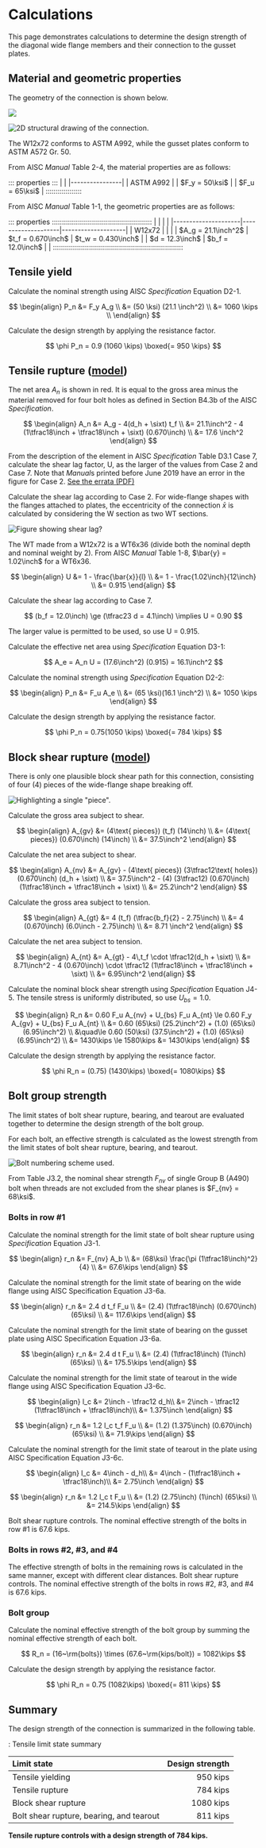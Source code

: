 Calculations
============

$$
\newcommand{\inch}{~{\rm{in.}}}
\newcommand{\kips}{~{\rm{kips}}}
\newcommand{\ksi}{~{\rm{ksi}}}
\newcommand{\sixt}{{\tfrac{1}{16}\inch}}
$$

This page demonstrates calculations to determine the design strength of the
diagonal wide flange members and their connection to the gusset plates.


Material and geometric properties
---------------------------------

The geometry of the connection is shown below.

![](./wf-truss-full.svg)

![2D structural drawing of the connection.](./wf-truss-detail.svg)

The W12x72 conforms to ASTM A992, while the gusset plates conform to ASTM A572
Gr. 50.

From AISC *Manual* Table 2-4, the material properties are as follows:

::: properties :::
|                |
|----------------|
| ASTM A992      |
| $F_y = 50\ksi$ |
| $F_u = 65\ksi$ |
::::::::::::::::::

From AISC *Manual* Table 1-1, the geometric properties are as follows:

::: properties ::::::::::::::::::::::::::::::::::::::::::::::::::
|                     |                    |                    |
|---------------------|--------------------|--------------------|
| W12x72              |                    |                    |
| $A_g = 21.1\inch^2$ | $t_f = 0.670\inch$ | $t_w = 0.430\inch$ |
| $d = 12.3\inch$     | $b_f = 12.0\inch$  |                    |
:::::::::::::::::::::::::::::::::::::::::::::::::::::::::::::::::


Tensile yield
-------------

Calculate the nominal strength using AISC *Specification* Equation D2-1.

$$ \begin{align}
    P_n &= F_y A_g \\
        &= (50 \ksi) (21.1 \inch^2) \\
        &= 1060 \kips \\
\end{align} $$

Calculate the design strength by applying the resistance factor.

$$ \phi P_n = 0.9 (1060 \kips) \boxed{= 950 \kips} $$


Tensile rupture ([model](#./Tensile-rupture))
---------------

The net area $A_n$ is shown in red. It is equal to the gross area minus the
material removed for four bolt holes as defined in Section B4.3b of the AISC
*Specification*.

$$ \begin{align}
    A_n &= A_g - 4(d_h + \sixt) t_f \\
        &= 21.1\inch^2 - 4 (1\tfrac18\inch + \tfrac18\inch + \sixt) (0.670\inch) \\
        &= 17.6 \inch^2
\end{align} $$

From the description of the element in AISC *Specification* Table D3.1 Case 7,
calculate the shear lag factor, U, as the larger of the values from Case 2 and
Case 7. Note that *Manual*s printed before June 2019 have an error in the figure
for Case 2. [See the errata (PDF)](https://www.aisc.org/globalassets/aisc/publications/standards/errata_15th-ed-manual_june-2019.pdf)

Calculate the shear lag according to Case 2. For wide-flange shapes with the
flanges attached to plates, the eccentricity of the connection $\bar{x}$ is
calculated by considering the W section as two WT sections.

![Figure showing shear lag?](../assets/placeholder.png)

The WT made from a W12x72 is a WT6x36 (divide both the nominal depth
and nominal weight by 2). From AISC *Manual* Table 1-8, $\bar{y} = 1.02\inch$
for a WT6x36.

$$ \begin{align}
    U &= 1 - \frac{\bar{x}}{l} \\
      &= 1 - \frac{1.02\inch}{12\inch} \\
      &= 0.915
\end{align} $$

Calculate the shear lag according to Case 7.

$$ (b_f = 12.0\inch) \ge (\tfrac23 d = 4.1\inch) \implies U = 0.90 $$

The larger value is permitted to be used, so use U = 0.915.

Calculate the effective net area using *Specification* Equation D3-1:

$$ A_e = A_n U = (17.6\inch^2) (0.915) = 16.1\inch^2 $$

Calculate the nominal strength using *Specification* Equation D2-2:

$$ \begin{align}
    P_n &= F_u A_e \\
        &= (65 \ksi)(16.1 \inch^2) \\
        &= 1050 \kips
\end{align} $$

Calculate the design strength by applying the resistance factor.

$$ \phi P_n = 0.75(1050 \kips) \boxed{= 784 \kips} $$


Block shear rupture ([model](#./Block-shear-rupture))
-------------------

There is only one plausible block shear path for this connection, consisting of
four (4) pieces of the wide-flange shape breaking off.

![Highlighting a single "piece".](../assets/placeholder.png)

Calculate the gross area subject to shear.

$$ \begin{align}
    A_{gv} &= (4\text{ pieces}) (t_f) (14\inch) \\
           &= (4\text{ pieces}) (0.670\inch) (14\inch) \\
           &= 37.5\inch^2
\end{align} $$

Calculate the net area subject to shear.

$$ \begin{align}
    A_{nv} &= A_{gv} - (4\text{ pieces}) (3\tfrac12\text{ holes}) (0.670\inch) (d_h + \sixt) \\
           &= 37.5\inch^2 - (4) (3\tfrac12) (0.670\inch) (1\tfrac18\inch + \tfrac18\inch + \sixt) \\
           &= 25.2\inch^2
\end{align} $$

Calculate the gross area subject to tension.

$$ \begin{align}
    A_{gt} &= 4 (t_f) (\tfrac{b_f}{2} - 2.75\inch) \\
           &= 4 (0.670\inch) (6.0\inch - 2.75\inch) \\
           &= 8.71 \inch^2
\end{align} $$

Calculate the net area subject to tension.

$$ \begin{align}
    A_{nt} &= A_{gt} - 4\,t_f \cdot \tfrac12(d_h + \sixt) \\
           &= 8.71\inch^2 - 4 (0.670\inch) \cdot \tfrac12 (1\tfrac18\inch + \tfrac18\inch + \sixt) \\
           &= 6.95\inch^2
\end{align} $$

Calculate the nominal block shear strength using *Specification* Equation J4-5.
The tensile stress is uniformly distributed, so use $U_{bs} = 1.0$.

$$ \begin{align}
    R_n &= 0.60 F_u A_{nv} + U_{bs} F_u A_{nt} \le 0.60 F_y A_{gv} + U_{bs} F_u A_{nt} \\
        &= 0.60 (65\ksi) (25.2\inch^2) + (1.0) (65\ksi) (6.95\inch^2) \\
            &\quad\le
            0.60 (50\ksi) (37.5\inch^2) + (1.0) (65\ksi) (6.95\inch^2) \\
        &= 1430\kips \le 1580\kips
        &= 1430\kips
\end{align} $$

Calculate the design strength by applying the resistance factor.

$$ \phi R_n = (0.75) (1430\kips) \boxed{= 1080\kips} $$


Bolt group strength
-------------------
The limit states of bolt shear rupture, bearing, and tearout are evaluated 
together to determine the design strength of the bolt group.

For each bolt, an effective strength is calculated as the lowest strength 
from the limit states of bolt shear rupture, bearing, and tearout.

![Bolt numbering scheme used.](../assets/placeholder.png)

From Table J3.2, the nominal shear strength $F_{nv}$ of single Group B (A490) 
bolt when threads are not excluded from the shear planes is $F_{nv} = 68\ksi$.

### Bolts in row #1

Calculate the nominal strength for the limit state of bolt shear rupture using 
*Specification* Equation J3-1.

$$ \begin{align}
    r_n &= F_{nv} A_b \\
        &= (68\ksi) \frac{\pi (1\tfrac18\inch)^2}{4} \\
        &= 67.6\kips
\end{align} $$

Calculate the nominal strength for the limit state of bearing on the wide flange
using AISC Specification Equation J3-6a.

$$ \begin{align}
    r_n &= 2.4 d t_f F_u \\
        &= (2.4) (1\tfrac18\inch) (0.670\inch) (65\ksi) \\
        &= 117.6\kips
\end{align} $$

Calculate the nominal strength for the limit state of bearing on the gusset plate
using AISC Specification Equation J3-6a.

$$ \begin{align}
    r_n &= 2.4 d t F_u \\
        &= (2.4) (1\tfrac18\inch) (1\inch) (65\ksi) \\
        &= 175.5\kips
\end{align} $$

Calculate the nominal strength for the limit state of tearout in the wide flange
using AISC Specification Equation J3-6c.

$$ \begin{align}
    l_c &= 2\inch - \tfrac12 d_h\\
        &= 2\inch - \tfrac12 (1\tfrac18\inch + \tfrac18\inch)\\
        &= 1.375\inch
\end{align} $$

$$ \begin{align}
    r_n &= 1.2 l_c t_f F_u \\
        &= (1.2) (1.375\inch) (0.670\inch) (65\ksi) \\
        &= 71.9\kips
\end{align} $$

Calculate the nominal strength for the limit state of tearout in the plate
using AISC Specification Equation J3-6c.

$$ \begin{align}
    l_c &= 4\inch - d_h\\
        &= 4\inch - (1\tfrac18\inch + \tfrac18\inch)\\
        &= 2.75\inch
\end{align} $$

$$ \begin{align}
    r_n &= 1.2 l_c t F_u \\
        &= (1.2) (2.75\inch) (1\inch) (65\ksi) \\
        &= 214.5\kips
\end{align} $$

Bolt shear rupture controls. The nominal effective strength of the bolts in row #1 is 67.6 kips.

### Bolts in rows #2, #3, and #4

The effective strength of bolts in the remaining rows is calculated in the same manner, 
except with different clear distances. Bolt shear rupture controls. 
The nominal effective strength of the bolts in rows #2, #3, and #4 is 67.6 kips.

### Bolt group

Calculate the nominal effective strength of the bolt group by summing the 
nominal effective strength of each bolt.

$$ R_n = (16~\rm{bolts}) \times (67.6~\rm{kips/bolt}) = 1082\kips $$

Calculate the design strength by applying the resistance factor.

$$ \phi R_n = 0.75 (1082\kips) \boxed{= 811 \kips} $$


Summary
-------

The design strength of the connection is summarized in the following table.

: Tensile limit state summary

| Limit state                               | Design strength |
|:------------------------------------------|----------------:|
| Tensile yielding                          |        950 kips |
| Tensile rupture                           |        784 kips |
| Block shear rupture                       |       1080 kips |
| Bolt shear rupture, bearing, and tearout  |        811 kips |

**Tensile rupture controls with a design strength of 784 kips.**
